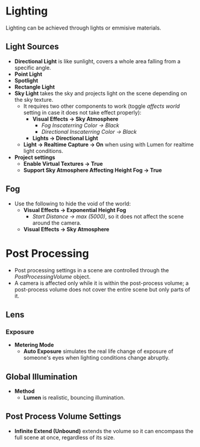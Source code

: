 # Lighting

Lighting can be achieved through lights or emmisive materials.

## Light Sources
* **Directional Light** is like sunlight, covers a whole area falling from a specific angle.
* **Point Light**
* **Spotlight**
* **Rectangle Light**
* **Sky Light** takes the sky and projects light on the scene depending on the sky texture.
  * It requires two other components to work (toggle *affects world* setting in case it does not take effect properly):
    * **Visual Effects -> Sky Atmosphere**
      * *Fog Inscaterring Color -> Black*
      * *Directional Inscaterring Color -> Black*
    * **Lights -> Directional Light**
  * **Light -> Realtime Capture -> On** when using with Lumen for realtime light conditions.
* **Project settings**
  * **Enable Virtual Textures -> True**
  * **Support Sky Atmosphere Affecting Height Fog -> True**

## Fog

* Use the following to hide the void of the world:
  * **Visual Effects -> Exponential Height Fog**
    * *Start Distance -> max (5000)*, so it does not affect the scene around the camera.
  * **Visual Effects -> Sky Atmosphere**

# Post Processing

* Post processing settings in a scene are controlled through the *PostProcessingVolume* object.
* A camera is affected only while it is within the post-process volume; a post-process volume does not cover the entire scene but only parts of it.

## Lens
### Exposure
* **Metering Mode**
  * **Auto Exposure** simulates the real life change of exposure of someone's eyes when lighting conditions change abruptly.

## Global Illumination
* **Method**
  * **Lumen** is realistic, bouncing illumination.

## Post Process Volume Settings
* **Infinite Extend (Unbound)** extends the volume so it can encompass the full scene at once, regardless of its size.
